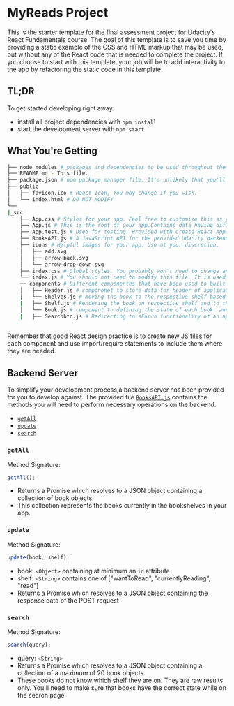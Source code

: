 # MyReads Project

This is the starter template for the final assessment project for Udacity's React Fundamentals course. The goal of this template is to save you time by providing a static example of the CSS and HTML markup that may be used, but without any of the React code that is needed to complete the project. If you choose to start with this template, your job will be to add interactivity to the app by refactoring the static code in this template.



## TL;DR

To get started developing right away:

- install all project dependencies with `npm install`
- start the development server with `npm start`

## What You're Getting

```bash
├── node_modules # packages and dependencies to be used throughout the project
├── README.md - This file.
├── package.json # npm package manager file. It's unlikely that you'll need to modify this.
├── public
│   ├── favicon.ico # React Icon, You may change if you wish.
│   └── index.html # DO NOT MODIFY
└── 
|_src
    ├── App.css # Styles for your app. Feel free to customize this as you desire.
    ├── App.js # This is the root of your app.Contains data having different componentets calling and state management and life cycle of application ius managed by this file.
    ├── App.test.js # Used for testing. Provided with Create React App. Testing is encouraged, but not required.
    ├── BooksAPI.js # A JavaScript API for the provided Udacity backend. Instructions for the methods are below.
    ├── icons # Helpful images for your app. Use at your discretion.
    │   ├── add.svg
    │   ├── arrow-back.svg
    │   └── arrow-drop-down.svg
    ├── index.css # Global styles. You probably won't need to change anything here.
    └── index.js # You should not need to modify this file. It is used for DOM rendering only.
    ── components # Different componentes that have been used to built an application 
    │   ├── Header.js # componenet to store data for header of application
    │   └── Shelves.js # moving the book to the respective shelf based on their status that is "want to read, Continue Reading, Read and none"
    |   ├── Shelf.js # Rendering the book on respective shelf and to the main page of application
    │   └── Book.js # component to defining the state of each book  and rendering based on status
    |   ├── Searchbtn.js # Redirecting to sEarch functionality of an application
    

```

Remember that good React design practice is to create new JS files for each component and use import/require statements to include them where they are needed.

## Backend Server

To simplify your development process,a backend server has been provided for you to develop against. The provided file [`BooksAPI.js`](src/BooksAPI.js) contains the methods you will need to perform necessary operations on the backend:

- [`getAll`](#getall)
- [`update`](#update)
- [`search`](#search)

### `getAll`

Method Signature:

```js
getAll();
```

- Returns a Promise which resolves to a JSON object containing a collection of book objects.
- This collection represents the books currently in the bookshelves in your app.

### `update`

Method Signature:

```js
update(book, shelf);
```

- book: `<Object>` containing at minimum an `id` attribute
- shelf: `<String>` contains one of ["wantToRead", "currentlyReading", "read"]
- Returns a Promise which resolves to a JSON object containing the response data of the POST request

### `search`

Method Signature:

```js
search(query);
```

- query: `<String>`
- Returns a Promise which resolves to a JSON object containing a collection of a maximum of 20 book objects.
- These books do not know which shelf they are on. They are raw results only. You'll need to make sure that books have the correct state while on the search page.





